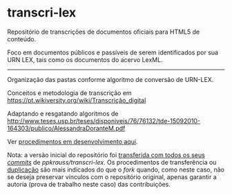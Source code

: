 # transcri-lex

Repositório de transcrições de documentos oficiais para HTML5 de conteúdo. 

Foco em  documentos públicos e passíveis de serem identificados por sua URN LEX, tais como os documentos do acervo LexML.

----

Organização das pastas conforme algoritmo de conversão de URN-LEX.

Conceitos e metodologia de transcrição em https://pt.wikiversity.org/wiki/Transcrição_digital

Adaptando e resgatando algoritmos de http://www.teses.usp.br/teses/disponiveis/76/76132/tde-15092010-164303/publico/AlessandraDoranteM.pdf

Ver [procedimentos em desenvolvimento aqui](BR/Federal/Lei/_originais/lote2018-03-13~planalto).


Nota: a versão inicial do repositório foi [transferida com todos os seus *commits*](https://stackoverflow.com/a/17373088/287948) de *ppkrauss/transcri-lex*. Os procedimentos de transferência ou [duplicação](https://help.github.com/articles/duplicating-a-repository/) são mais indicados do que o *fork* quando, como neste caso, não se deseja preservar vínculos com o repositório original, apenas garantir a autoria  (prova de trabalho neste caso) das contribuições.


